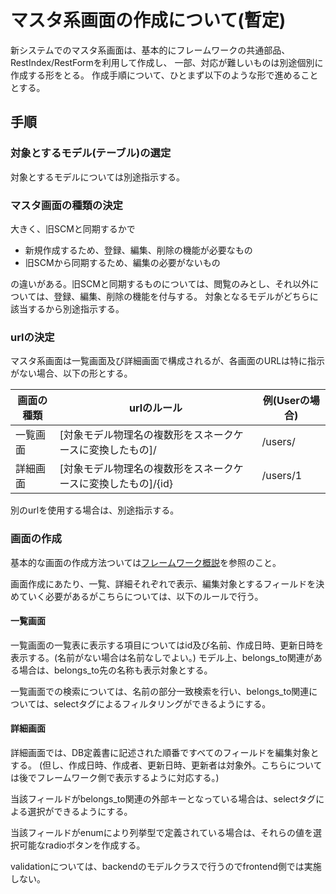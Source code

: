 マスタ系画面の作成について(暫定)
================================

新システムでのマスタ系画面は、基本的にフレームワークの共通部品、RestIndex/RestFormを利用して作成し、
一部、対応が難しいものは別途個別に作成する形をとる。
作成手順について、ひとまず以下のような形で進めることとする。

手順
----

### 対象とするモデル(テーブル)の選定

対象とするモデルについては別途指示する。

### マスタ画面の種類の決定

大きく、旧SCMと同期するかで

* 新規作成するため、登録、編集、削除の機能が必要なもの
* 旧SCMから同期するため、編集の必要がないもの

の違いがある。旧SCMと同期するものについては、閲覧のみとし、それ以外については、登録、編集、削除の機能を付与する。
対象となるモデルがどちらに該当するから別途指示する。

### urlの決定

マスタ系画面は一覧画面及び詳細画面で構成されるが、各画面のURLは特に指示がない場合、以下の形とする。

| 画面の種類 | urlのルール | 例(Userの場合) |
|----------|----------------------------------------------------|--|
| 一覧画面 | [対象モデル物理名の複数形をスネークケースに変換したもの]/ | /users/ |
| 詳細画面 | [対象モデル物理名の複数形をスネークケースに変換したもの]/{id} | /users/1 |

別のurlを使用する場合は、別途指示する。

### 画面の作成

基本的な画面の作成方法ついては[フレームワーク概説](../common/フレームワーク概説.md)を参照のこと。

画面作成にあたり、一覧、詳細それぞれで表示、編集対象とするフィールドを決めていく必要があるがこちらについては、以下のルールで行う。

#### 一覧画面

一覧画面の一覧表に表示する項目についてはid及び名前、作成日時、更新日時を表示する。(名前がない場合は名前なしでよい。)
モデル上、belongs_to関連がある場合は、belongs_to先の名称も表示対象とする。

一覧画面での検索については、名前の部分一致検索を行い、belongs_to関連については、selectタグによるフィルタリングができるようにする。

#### 詳細画面

詳細画面では、DB定義書に記述された順番ですべてのフィールドを編集対象とする。
(但し、作成日時、作成者、更新日時、更新者は対象外。こちらについては後でフレームワーク側で表示するように対応する。)

当該フィールドがbelongs_to関連の外部キーとなっている場合は、selectタグによる選択ができるようにする。

当該フィールドがenumにより列挙型で定義されている場合は、それらの値を選択可能なradioボタンを作成する。

validationについては、backendのモデルクラスで行うのでfrontend側では実施しない。